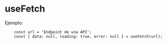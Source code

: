 # useFetch

Ejemplo: 
```
    const url = 'Endpoint de una API';
    const { data: null, loading: true, error: null } = useFetch(url);    
```